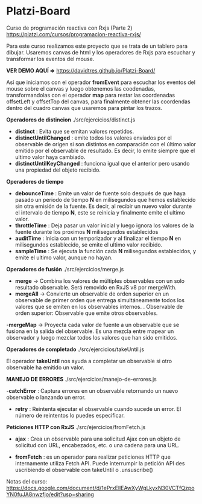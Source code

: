 # Platzi-Board

Curso de programación reactiva con Rxjs (Parte 2)
https://platzi.com/cursos/programacion-reactiva-rxjs/

Para este curso realizamos este proyecto que se trata de un tablero para dibujar.
Usaremos canvas de html y los operadores de Rxjs para escuchar y transformar los eventos del mouse.

**VER DEMO AQUÍ =>** https://davidtres.github.io/Platzi-Board/

Así que iniciamos con el operador **fromEvent** para escuchar los eventos del mouse sobre el canvas y
luego obtenemos las coodenadas, transformandolas con el operador **map** para restar las coordenadas
offsetLeft y offsetTop del canvas, para finalmente obtener las coordendas dentro del cuadro canvas que
usaremos para pintar los trazos.

**Operadores de distincion**
./src/ejercicios/distinct.js

- **distinct** : Evita que se emitan valores repetidos.
- **distinctUntilChanged** : emite todos los valores enviados por el observable de origen si son distintos en comparación con el último valor emitido por el observable de resultado. Es decir, lo emite siempre que el ultimo valor haya cambiado.
- **distinctUntilKeyChanged** : funciona igual que el anterior pero usando una propiedad del objeto recibido.

**Operadores de tiempo**

- **debounceTime** : Emite un valor de fuente solo después de que haya pasado un periodo de tiempo **N** en milisegundos que hemos establecido sin otra emisión de la fuente. Es decir, al recibir un nuevo valor durante el intervalo de tiempo **N**, este se reinicia y finalmente emite el ultimo valor.
- **throttleTime** : Deja pasar un valor inicial y luego ignora los valores de la fuente durante los proximos **N** milisegundos establecidos
- **auditTime** : Inicia con un temporizador y al finalizar el tiempo **N** en milisegundos establecido, se emite el ultimo valor recibido.
- **sampleTime** : Se ejecuta la función cada **N** milisegundos establecidos, y emite el ultimo valor, aunque no hayan.

**Operadores de fusión**
./src/ejercicios/merge.js

- **merge** → Combina los valores de múltiples observables con un solo resultado observable. Será removido en RxJS v8 por mergeWith.
- **mergeAll** → Convierte un observable de orden superior en un observable de primer orden que entrega simultáneamente todos los valores que se emiten en los observables internos.
  .
  Observable de orden superior: Observable que emite otros observables.

-**mergeMap** → Proyecta cada valor de fuente a un observable que se fusiona en la salida del observable. Es una mezcla entre mapear un observador y luego mezclar todos los valores que han sido emitidos.

**Operadores de completado**
./src/ejercicios/takeUntil.js

El operador **takeUntil** nos ayuda a completar un observable si otro observable ha emitido un valor.

**MANEJO DE ERRORES**
./src/ejercicios/manejo-de-errores.js

-**catchError** : Captura errores en un observable retornando un nuevo observable o lanzando un error.

- **retry** : Reintenta ejecutar el observable cuando sucede un error. El número de reintentos lo puedes especificar.

**Peticiones HTTP con RxJS**
./src/ejercicios/fromFetch.js

- **ajax** : Crea un observable para una solicitud Ajax con un objeto de solicitud con URL, encabezados, etc. o una cadena para una URL.

- **fromFetch** : es un operador para realizar peticiones HTTP que internamente utiliza Fetch API. Puede interrumpir la petición API des uscribiendo el observable con takeUntil o .unsuscribe()

Notas del curso: https://docs.google.com/document/d/1ePrxEllEAwXyWgLkyxN30VCTfQzpoYN0fuJA8nwzfjo/edit?usp=sharing
